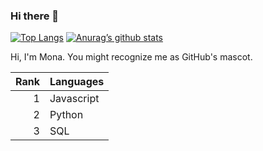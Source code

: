 ### Hi there 👋

[![Top Langs](https://github-readme-stats.vercel.app/api/top-langs/?username=MiladJoodi&layout=compact)](https://github.com/MiladJoodi) [![Anurag’s github stats](https://github-readme-stats.vercel.app/api?username=MiladJoodi)](https://github.com/MiladJoodi)

Hi, I'm Mona. You might recognize me as GitHub's mascot.

| Rank | Languages |
|-----:|-----------|
|     1| Javascript|
|     2| Python    |
|     3| SQL       |


<!--
**MiladJoodi/MiladJoodi** is a ✨ _special_ ✨ repository because its `README.md` (this file) appears on your GitHub profile.

Here are some ideas to get you started:

- 🔭 I’m currently working on ...
- 🌱 I’m currently learning ...
- 👯 I’m looking to collaborate on ...
- 🤔 I’m looking for help with ...
- 💬 Ask me about ...
- 📫 How to reach me: ...
- 😄 Pronouns: ...
- ⚡ Fun fact: ...
-->
